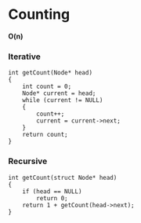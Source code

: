 # Counting 

__O(n)__

### Iterative

```
int getCount(Node* head)  
{  
    int count = 0;
    Node* current = head;
    while (current != NULL)  
    {  
        count++;  
        current = current->next;  
    }  
    return count;  
} 
```

### Recursive

```
int getCount(struct Node* head) 
{ 
    if (head == NULL) 
        return 0; 
    return 1 + getCount(head->next); 
} 
```